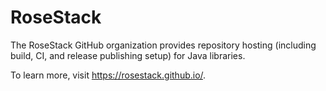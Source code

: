 # RoseStack

The RoseStack GitHub organization provides repository hosting (including build, CI, and release publishing setup) for Java libraries.

To learn more, visit https://rosestack.github.io/.
